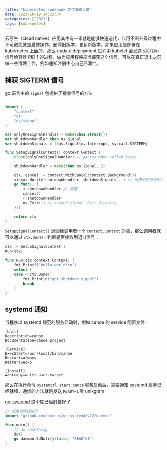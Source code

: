 ```yaml
---
title: "kubernetes cookbook 之优雅退出篇"
date: 2021-10-19 14:23:34
categories: ["2021"]
tags: [kubernetes]
---
```


云原生（cloud native）应用其中有一条就是能够快速迭代，应用不断升级过程中不可避免就是启停操作，删除旧版本，更新新版本，如果应用是部署在 kubernetes 上面的，那么 update deployment 过程中 kubelet 会发送 `SIGTERM` 信号给容器 PID 1 的进程，做为应用程序应当捕获这个信号，可以在真正退出之前做一些清理工作，例如通知注册中心自己已消亡。

## 捕获 SIGTERM 信号

go 语言中的 `signal` 包提供了接收信号的方法

```go

import (
	"context"
	"os"
	"os/signal"
)

var onlyOneSignalHandler = make(chan struct{})
var shutdownHandler chan os.Signal
var shutdownSignals = []os.Signal{os.Interrupt, syscall.SIGTERM}

func SetupSignalContext() context.Context {
	close(onlyOneSignalHandler) // panics when called twice

	shutdownHandler = make(chan os.Signal, 2)

	ctx, cancel := context.WithCancel(context.Background())
	signal.Notify(shutdownHandler, shutdownSignals...) // 当接受到信号时发送给shutdownHandler channel
	go func() {
		<-shutdownHandler // 阻塞
		cancel()
		<-shutdownHandler
		os.Exit(1) // second signal. Exit directly.
	}()

	return ctx
}
```

`SetupSignalContext()` 返回给调用者一个 `context.Context` 对象，那么调用者就可以通过 `ctx.Done()` 判断是否接收到退出信号：

```go
ctx := SetupSignalContext()
Run(ctx)

func Run(ctx context.Context) {
	fmt.Printf("hello world!\n")
	select {
	case <-ctx.Done():
		fmt.Println("got shutdown signal")
		break
	}
}
```

## systemd 通知

当程序以 systemd 规范的服务启动时，例如 canoe 的 service 配置文件：

```
[Unit]
Description=canoe
Documentation=canoe project

[Service]
ExecStart=/usr/local/bin/canoe
Restart=always
RestartSec=5

[Install]
WantedBy=multi-user.target
```

那么在执行命令 `systemctl start canoe` 服务启动后，需要通知 systemd 服务已经就绪，通信的方法就是发送 `READY=1` 到 unixgram

[go-systemd](https://github.com/coreos/go-systemd) 这个库已经封装好了

```go
// 应用就绪后执行
import "github.com/coreos/go-systemd/v22/daemon"

func main() {
	// do something
	do()
	go daemon.SdNotify(false, "READY=1")
}
```
